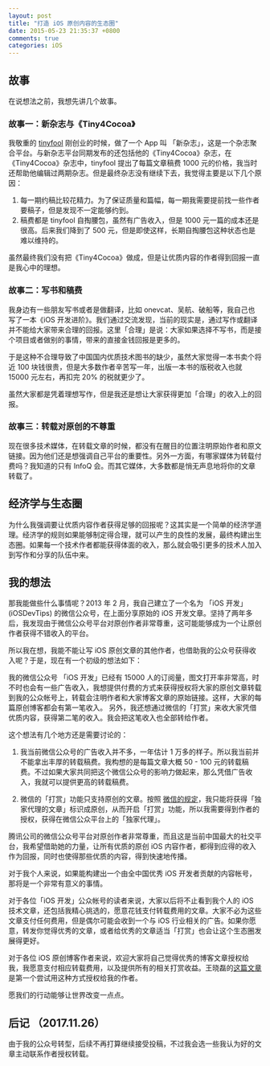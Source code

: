 ```yaml
---
layout: post
title: "打造 iOS 原创内容的生态圈"
date: 2015-05-23 21:35:37 +0800
comments: true
categories: iOS
---
```


## 故事

在说想法之前，我想先讲几个故事。

### 故事一：新杂志与《Tiny4Cocoa》

我敬重的 [tinyfool](http://weibo.com/u/1400229064?topnav=1&wvr=6&topsug=1) 刚创业的时候，做了一个 App 叫 「新杂志」，这是一个杂志聚合平台。与新杂志平台同期发布的还包括他的《Tiny4Cocoa》杂志，在《Tiny4Cocoa》杂志中，tinyfool 提出了每篇文章稿费 1000 元的价格，我当时还帮助他编辑过两期杂志。但是最终杂志没有继续下去，我觉得主要是以下几个原因：

 1. 每一期约稿比较花精力。为了保证质量和篇幅，每一期我需要提前找一些作者要稿子，但是发现不一定能够约到。
 1. 稿费都是 tinyfool 自掏腰包，虽然有广告收入，但是 1000 元一篇的成本还是很高。后来我们降到了 500 元，但是即使这样，长期自掏腰包这种状态也是难以维持的。

虽然最终我们没有把《Tiny4Cocoa》做成，但是让优质内容的作者得到回报一直是我心中的理想。

### 故事二：写书和稿费

我身边有一些朋友写书或者是做翻译，比如 onevcat、吴航、破船等，我自己也写了一本《iOS 开发进阶》。我们通过交流发现，当前的现实是，通过写作或翻译并不能给大家带来合理的回报。这里「合理」是说：大家如果选择不写书，而是接个项目或者做别的事情，带来的直接金钱回报是更多的。

于是这种不合理导致了中国国内优质技术图书的缺少，虽然大家觉得一本书卖个将近 100 块钱很贵，但是大多数作者辛苦写一年，出版一本书的版税收入也就 15000 元左右，再扣完 20% 的税就更少了。

虽然大家都是凭着理想写作，但是我还是想让大家获得更加「合理」的收入上的回报。

### 故事三：转载对原创的不尊重

现在很多技术媒体，在转载文章的时候，都没有在醒目的位置注明原始作者和原文链接。因为他们还是想强调自己平台的重要性。另外一方面，有哪家媒体为转载付费吗？我知道的只有 InfoQ 会。而其它媒体，大多数都是悄无声息地将你的文章转载了。

## 经济学与生态圈

为什么我强调要让优质内容作者获得足够的回报呢？这其实是一个简单的经济学道理。经济学的规则如果能够制定得合理，就可以产生的良性的发展，最终构建出生态圈。如果每一个技术作者都能获得体面的收入，那么就会吸引更多的技术人加入到写作和分享的队伍中来。

## 我的想法

那我能做些什么事情呢？2013 年 2 月，我自己建立了一个名为 「iOS 开发」(iOSDevTips) 的微信公众号，在上面分享原始的 iOS 开发文章。坚持了两年多后，我发现由于微信公众号平台对原创作者非常尊重，这可能能够成为一个让原创作者获得不错收入的平台。

所以我在想，我能不能让写 iOS 原创文章的其他作者，也借助我的公众号获得收入呢？于是，现在有一个初级的想法如下：

我的微信公众号 「iOS 开发」已经有 15000 人的订阅量，图文打开率非常高，时不时也会有一些广告收入，我想提供付费的方式来获得授权将大家的原创文章转载到我的公众帐号上，转载会注明作者和大家博客文章的原始链接。这样，大家的每篇原创博客都会有第一笔收入。
另外，我还想通过微信的「打赏」来收大家凭借优质内容，获得第二笔的收入。我会把这笔收入也全部转给作者。

这个想法有几个地方还是需要讨论的：

 1. 我当前微信公众号的广告收入并不多，一年估计 1 万多的样子。所以我当前并不能拿出丰厚的转载稿费。我构想的是每篇文章大概 50 - 100 元的转载稿费。不过如果大家共同把这个微信公众号的影响力做起来，那么凭借广告收入，我就可以提供更高的转载稿费。

 2. 微信的「打赏」功能只支持原创的文章。按照 [微信的规定](https://mp.weixin.qq.com/cgi-bin/announce?action=getannouncement&key=1430137668&version=11&lang=zh_CN)，我只能将获得「独家代理的文章」标识成原创，从而开启「打赏」功能，所以我需要得到作者的授权，获得在微信公众平台上的「独家代理」。

腾讯公司的微信公众号平台对原创作者非常尊重，而且这是当前中国最大的社交平台，我希望借助她的力量，让所有优质的原创 iOS 内容作者，都得到应得的收入作为回报，同时也使得那些优质的内容，得到快速地传播。

对于我个人来说，如果能构建出一个由全中国优秀 iOS 开发者贡献的内容帐号，那将是一个非常有意义的事情。

对于各位「iOS 开发」公众帐号的读者来说，大家以后将不止看到我个人的 iOS 技术文章，还包括我精心挑选的，愿意花钱支付转载费用的文章。大家不必为这些文章支付任何费用，但是偶尔可能会收到一个与 iOS 行业相关的广告。如果你愿意，转发你觉得优秀的文章，或者给优秀的文章适当「打赏」也会让这个生态圈发展得更好。

对于各位 iOS 原创博客作者来说，欢迎大家将自己觉得优秀的博客文章授权给我，我愿意支付相应转载费用，以及提供所有的相关打赏收益。王晓磊的[这篇文章](http://quotation.github.io/objc/2015/05/21/objc-runtime-ivar-access.html#rd?sukey=cbbc36a2500a2e6c799f926ca7d129c8729220e1f095d33857a222812b71c5071f20f3b0b4b0b06524263c8f38743b18) 是第一个尝试用这种方式授权给我的作者。

愿我们的行动能够让世界改变一点点。

## 后记 （2017.11.26）

由于我的公众号转型，后续不再打算继续接受投稿，不过我会选一些我认为好的文章主动联系作者授权转载。

